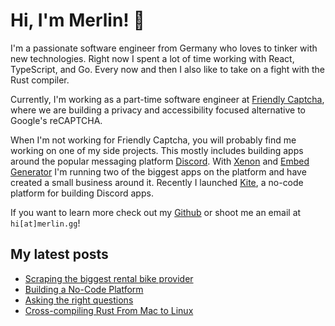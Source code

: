 # Hi, I'm Merlin! 👋

I'm a passionate software engineer from Germany who loves to tinker with new technologies.
Right now I spent a lot of time working with React, TypeScript, and Go.
Every now and then I also like to take on a fight with the Rust compiler.

Currently, I'm working as a part-time software engineer at [Friendly Captcha](https://friendlycaptcha.com),
where we are building a privacy and accessibility focused alternative to Google's reCAPTCHA.

When I'm not working for Friendly Captcha, you will probably find me working on one of my side projects.
This mostly includes building apps around the popular messaging platform [Discord](https://discord.com).
With [Xenon](https://xenon.bot) and [Embed Generator](https://message.style) I'm running two of the biggest apps on the platform and have created a small business around it.
Recently I launched [Kite](https://kite.onl), a no-code platform for building Discord apps.

If you want to learn more check out my [Github](https://github.com/merlinfuchs) or shoot me an email at `hi[at]merlin.gg`!


## My latest posts

- [Scraping the biggest rental bike provider](https://merlin.gg/posts/scraping-biggest-rental-bike-rovider)
- [Building a No-Code Platform](https://merlin.gg/posts/building-a-nocode-platform)
- [Asking the right questions](https://merlin.gg/posts/asking-the-right-questions)
- [Cross-compiling Rust From Mac to Linux](https://merlin.gg/posts/cross-compiling-rust-from-mac-to-linux)